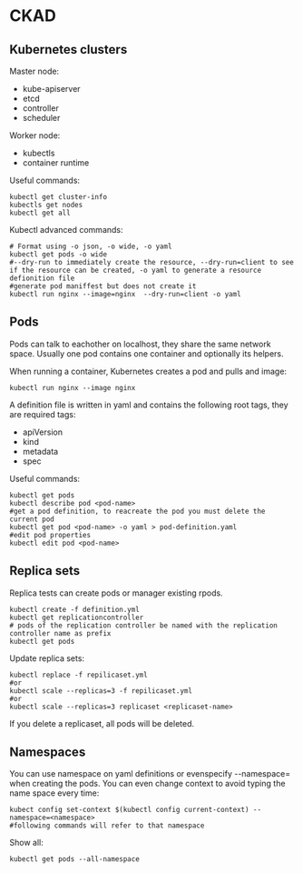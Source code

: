 # CKAD

## Kubernetes clusters
Master node:
* kube-apiserver
* etcd
* controller
* scheduler

Worker node:
* kubectls
* container runtime

Useful commands:
```
kubectl get cluster-info
kubectls get nodes
kubectl get all
```

Kubectl advanced commands:
```
# Format using -o json, -o wide, -o yaml
kubectl get pods -o wide
#--dry-run to immediately create the resource, --dry-run=client to see if the resource can be created, -o yaml to generate a resource defionition file
#generate pod maniffest but does not create it
kubectl run nginx --image=nginx  --dry-run=client -o yaml
```

## Pods
Pods can talk to eachother on localhost, they share the same network space. Usually one pod contains one container and optionally its helpers.

When running a container, Kubernetes creates a pod and pulls and image:
```
kubectl run nginx --image nginx
```

A definition file is written in yaml and contains the following root tags, they are required tags:
* apiVersion
* kind
* metadata
* spec

Useful commands:
```
kubectl get pods
kubectl describe pod <pod-name>
#get a pod definition, to reacreate the pod you must delete the current pod
kubectl get pod <pod-name> -o yaml > pod-definition.yaml
#edit pod properties
kubectl edit pod <pod-name>
```

## Replica sets
Replica tests can create pods or manager existing rpods.
```
kubectl create -f definition.yml
kubectl get replicationcontroller
# pods of the replication controller be named with the replication controller name as prefix
kubectl get pods
```

Update replica sets:
```
kubectl replace -f repilicaset.yml
#or
kubectl scale --replicas=3 -f repilicaset.yml
#or
kubectl scale --replicas=3 replicaset <replicaset-name>
```

If you delete a replicaset, all pods will be deleted.

## Namespaces
You can use namespace on yaml definitions or evenspecify --namespace=<namespace> when creating the pods.
You can even change context to avoid typing the name space every time:
```
kubect config set-context $(kubectl config current-context) --namespace=<namespace>
#following commands will refer to that namespace
```
Show all:
```
kubectl get pods --all-namespace
```
